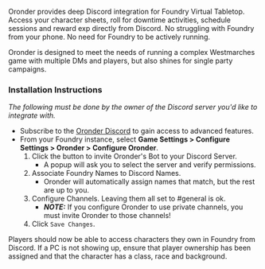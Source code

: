 Oronder provides deep Discord integration for Foundry Virtual Tabletop. Access your character sheets, roll for
downtime activities, schedule sessions and reward exp directly from Discord. No struggling with Foundry from your phone. No need for Foundry to be actively running.

Oronder is designed to meet the needs of running a complex Westmarches game with multiple DMs and players,
but also shines for single party campaigns.

### Installation Instructions

_The following must be done by the owner of the Discord server you'd like to integrate with._

- Subscribe to the [Oronder Discord](https://discord.gg/27npDAXaCA) to gain access to advanced features.
- From your Foundry instance, select **Game Settings > Configure Settings > Oronder > Configure Oronder**.
    1. Click the button to invite Oronder's Bot to your Discord Server.
        - A popup will ask you to select the server and verify permissions.
    2. Associate Foundry Names to Discord Names.
        - Oronder will automatically assign names that match, but the rest are up to you.
    3. Configure Channels. Leaving them all set to #general is ok.
        - **_NOTE:_** If you configure Oronder to use private channels, you must invite Oronder to those channels!
    4. Click `Save Changes`.

Players should now be able to access characters they own in Foundry from Discord.
If a PC is not showing up, ensure that player ownership has been assigned and that the character has a class, race and
background.
